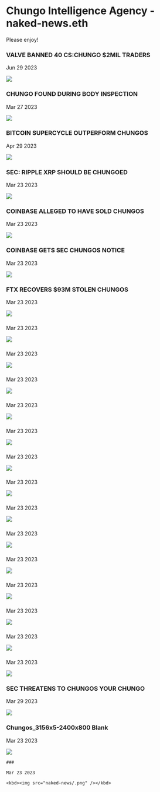 # Chungo Intelligence Agency - naked-news.eth

Please enjoy!

### VALVE BANNED 40 CS:CHUNGO $2MIL TRADERS

Jun 29 2023

<kbd><img src="naked-news/valvebanned40cschungo2miltraders.png" /></kbd>

### CHUNGO FOUND DURING BODY INSPECTION

Mar 27 2023

<kbd><img src="naked-news/chungofoundduringbodyinspection.png" /></kbd>

### BITCOIN SUPERCYCLE OUTPERFORM CHUNGOS

Apr 29 2023

<kbd><img src="naked-news/bitcoinsupercycleoutperformchungos.png" /></kbd>

### SEC: RIPPLE XRP SHOULD BE CHUNGOED

Mar 23 2023

<kbd><img src="naked-news/secripplexrpshouldbechungoed.png" /></kbd>

### COINBASE ALLEGED TO HAVE SOLD CHUNGOS

Mar 23 2023

<kbd><img src="naked-news/coinbaseallegedtohavesoldchungos.png" /></kbd>

### COINBASE GETS SEC CHUNGOS NOTICE

Mar 23 2023

<kbd><img src="naked-news/coinbasegetssecchungosnotice.png" /></kbd>

### FTX RECOVERS $93M STOLEN CHUNGOS

Mar 23 2023

<kbd><img src="naked-news/ftxrecovers93mstolenchungos.png" /></kbd>

###

Mar 23 2023

<kbd><img src="naked-news/tronlaunches100mchungodevfund.png" /></kbd>

###

Mar 23 2023

<kbd><img src="naked-news/solanabasedchungoprotocoljumps882.png" /></kbd>

###

Mar 23 2023

<kbd><img src="naked-news/cardanonativechungossurpass8million.png" /></kbd>

###

Mar 23 2023

<kbd><img src="naked-news/xrpsurgesonrumoursofchungocollab.png" /></kbd>

###

Mar 23 2023

<kbd><img src="naked-news/chungosinwarehousetriggerbankcrisis.png" /></kbd>

###

Mar 23 2023

<kbd><img src="naked-news/inflationpanicfueledbychungoshortage.png" /></kbd>

###

Mar 23 2023

<kbd><img src="naked-news/chatgptbugrevealuserschungos.png" /></kbd>

###

Mar 23 2023

<kbd><img src="naked-news/scientistsreleasechungoguide.png" /></kbd>

###

Mar 23 2023

<kbd><img src="naked-news/unidentifiedflyingchungosshotdown.png" /></kbd>

###

Mar 23 2023

<kbd><img src="naked-news/chungomissilefundedbystolenchungos.png" /></kbd>

###

Mar 23 2023

<kbd><img src="naked-news/darknetchungostiedtonktakendown.png" /></kbd>

###

Mar 23 2023

<kbd><img src="naked-news/rapidbankrunrevealchungowarehouse.png" /></kbd>

###

Mar 23 2023

<kbd><img src="naked-news/bankingcrisistriggerchungoshortage.png" /></kbd>

###

Mar 23 2023

<kbd><img src="naked-news/interestratestorisedespitechungos.png" /></kbd>

### SEC THREATENS TO CHUNGOS YOUR CHUNGO

Mar 29 2023

<kbd><img src="naked-news/secthreatenstochungosyourchungo.png" /></kbd>

### Chungos_3156x5-2400x800 Blank

Mar 23 2023

<kbd><img src="naked-news/Chungos_3156x5-2400x800.png" /></kbd>

```
###

Mar 23 2023

<kbd><img src="naked-news/.png" /></kbd>


```
